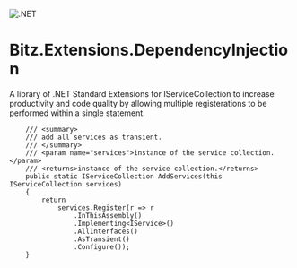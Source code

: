 ![.NET](https://github.com/Scuba-Blue/Bitz.Extensions.DependencyInjection/workflows/.NET/badge.svg)

# Bitz.Extensions.DependencyInjection

A library of .NET Standard Extensions for IServiceCollection to increase productivity and code quality by allowing multiple registerations to be performed within a single statement.


        /// <summary>
        /// add all services as transient.
        /// </summary>
        /// <param name="services">instance of the service collection.</param>
        /// <returns>instance of the service collection.</returns>
        public static IServiceCollection AddServices(this IServiceCollection services)
        {
            return 
                services.Register(r => r
                    .InThisAssembly()
                    .Implementing<IService>()
                    .AllInterfaces()
                    .AsTransient()
                    .Configure());
        }
        
        
